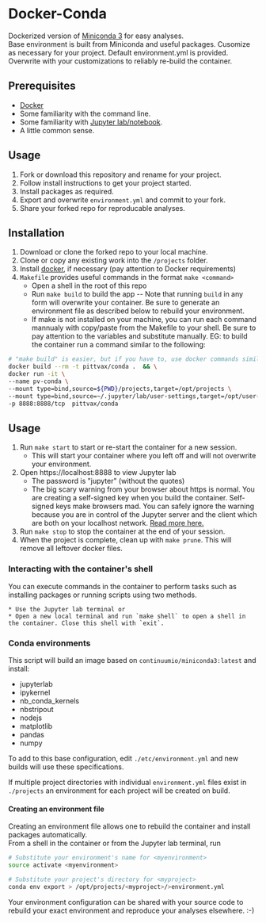 # Docker-Conda

Dockerized version of [Miniconda 3](https://hub.docker.com/r/continuumio/miniconda3/) for easy analyses.  
Base environment is built from Miniconda and useful packages. Cusomize as necessary for your project.
Default environment.yml is provided. Overwrite with your customizations to reliably re-build the container.

## Prerequisites

* [Docker](https://docs.docker.com/)
* Some familiarity with the command line.  
* Some familiarity with [Jupyter lab/notebook](http://jupyterlab.readthedocs.io/en/stable/#).  
* A little common sense.  

## Usage

1. Fork or download this repository and rename for your project.  
1. Follow install instructions to get your project started.  
1. Install packages as required.  
1. Export and overwrite `environment.yml` and commit to your fork.  
1. Share your forked repo for reproducable analyses.

## Installation  

1. Download or clone the forked repo to your local machine.
1. Clone or copy any existing work into the `/projects` folder.  
1. Install [docker](https://docs.docker.com/), if necessary (pay attention to Docker requirements)
1. `Makefile` provides useful commands in the format `make <command>`  
    * Open a shell in the root of this repo  
    * Run `make build` to build the app  -- Note that running `build` in any form will overwrite your container. Be sure to generate an environment file as described below to rebuild your environment.  
    * If make is not installed on your machine, you can run each command mannualy with copy/paste from the Makefile to your shell. Be sure to pay attention to the variables and substitute manually. EG: to build the container run a command similar to the following:  

```bash
# "make build" is easier, but if you have to, use docker commands similar to this
docker build --rm -t pittvax/conda .  && \
docker run -it \
--name pv-conda \
--mount type=bind,source=${PWD}/projects,target=/opt/projects \
--mount type=bind,source=~/.jupyter/lab/user-settings,target=/opt/user-settings \
-p 8888:8888/tcp  pittvax/conda
```

## Usage

1. Run `make start` to start or re-start the container for a new session.  
    * This will start your container where you left off and will not overwrite your environment.  
1. Open https://localhost:8888 to view Jupyter lab  
    * The password is "jupyter" (without the quotes)
    * The big scary warning from your browser about https is normal. You are creating a  self-signed key when you build the container. Self-signed keys make browsers mad. You can safely ignore the warning because you are in control of the Jupyter server and the client which are both on your localhost network. [Read more here.](http://jupyter-notebook.readthedocs.io/en/latest/public_server.html#using-ssl-for-encrypted-communication)
1. Run `make stop` to stop the container at the end of your session.  
1. When the project is complete, clean up with `make prune`. This will remove all leftover docker files.

### Interacting with the container's shell  

You can execute commands in the container to perform tasks such as installing packages or running scripts using two methods.  

    * Use the Jupyter lab terminal or  
    * Open a new local terminal and run `make shell` to open a shell in the container. Close this shell with `exit`.  

### Conda environments

This script will build an image based on `continuumio/miniconda3:latest` and install:  

* jupyterlab
* ipykernel
* nb_conda_kernels  
* nbstripout
* nodejs
* matplotlib
* pandas  
* numpy  

To add to this base configuration, edit `./etc/environment.yml` and new builds will use these specifications.

If multiple project directories with individual `environment.yml` files exist in `./projects` an environment for each project will be created on build.

#### Creating an environment file  

Creating an environment file allows one to rebuild the container and install packages automatically.  
From a shell in the container or from the Jupyter lab terminal, run  

```bash  
# Substitute your environment's name for <myenvironment>
source activate <myenvironment>

# Substitute your project's directory for <myproject>
conda env export > /opt/projects/<myproject>/>environment.yml  
```

Your environment configuration can be shared with your source code to rebuild your exact environment and reproduce your analyses elsewhere. :-)